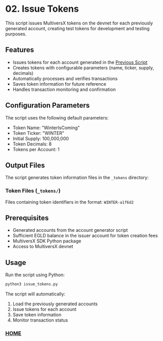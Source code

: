 # 02. Issue Tokens

This script issues MultiversX tokens on the devnet for each previously generated account, creating test tokens for development and testing purposes.

## Features

- Issues tokens for each account generated in the [Previous Script](../01_generate_accounts/README.md)
- Creates tokens with configurable parameters (name, ticker, supply, decimals)
- Automatically processes and verifies transactions
- Saves token information for future reference
- Handles transaction monitoring and confirmation

## Configuration Parameters

The script uses the following default parameters:
- Token Name: "WinterIsComing"
- Token Ticker: "WINTER"
- Initial Supply: 100,000,000
- Token Decimals: 8
- Tokens per Account: 1

## Output Files

The script generates token information files in the `_tokens` directory:

### Token Files (`_tokens/`)
Files containing token identifiers in the format: `WINTER-a1f6d2`

## Prerequisites

- Generated accounts from the account generator script
- Sufficient EGLD balance in the issuer account for token creation fees
- MultiversX SDK Python package
- Access to MultiversX devnet

## Usage

Run the script using Python:
```bash
python3 issue_tokens.py
```

The script will automatically:
1. Load the previously generated accounts
2. Issue tokens for each account
3. Save token information
4. Monitor transaction status

### [HOME](../README.md)
